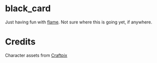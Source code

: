 # black_card

Just having fun with [flame](https://docs.flame-engine.org/latest/index.html). Not sure where this is going yet, if anywhere.

# Credits

Character assets from [Craftpix](https://craftpix.net/freebies/free-shinobi-sprites-pixel-art/)